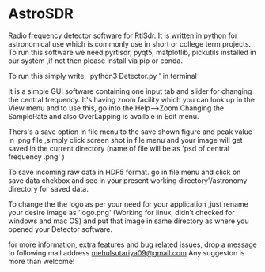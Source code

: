 # AstroSDR
Radio frequency detector software for RtlSdr. 
It is written in python for astronomical use which is commonly use in short or college term projects. 
To run this software we need pyrtlsdr, pyqt5, matplotlib, pickutils installed in our system ,if not then please install via pip or conda.

To run this simply write,  'python3 Detector.py  '  in terminal 


It is a simple GUI software containing one input tab and slider for changing the central frequency. 
It's having zoom facility which you can look up in the View menu and to use this, go into the Help-->Zoom
Changing the SampleRate and also OverLapping is availble in Edit menu.

Thers's a save option in file menu to the save shown figure and peak value in .png file ,simply click screen shot in file menu and your image will get saved in the current directory (name of file will be as 'psd of central frequency <central _freq> .png' )

To save incoming raw data in HDF5 format. go in file menu and click on save data chekbox and see in your present working  directory'/astronomy directory for saved data.

To change the the logo as per your need for your application ,just rename your desire image  as 'logo.png' (Working for linux, didn't checked for windows and mac OS) and put that image in same directory as where you opened your Detector software.

for more information, extra features and bug related issues, drop a message to following mail address
mehulsutariya09@gmail.com
Any suggeston is more than welcome!

